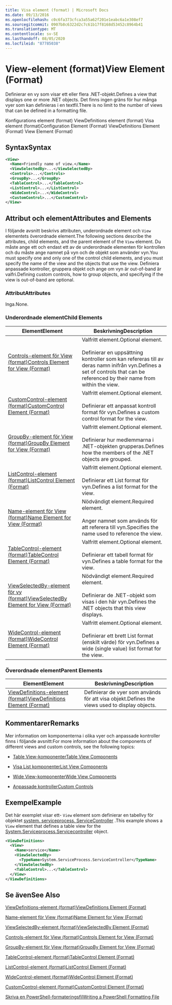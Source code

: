 ```yaml
---
title: Visa element (format) | Microsoft Docs
ms.date: 09/13/2016
ms.openlocfilehash: c0c6fa373cfca3a55a62f201e1eabc6a1e308ef7
ms.sourcegitcommit: 0907b8c6322d2c7c61b17f8168d53452c8964b41
ms.translationtype: MT
ms.contentlocale: sv-SE
ms.lasthandoff: 08/05/2020
ms.locfileid: "87785038"
---
```

# <a name="view-element-format"></a><span data-ttu-id="3d208-102">View-element (format)</span><span class="sxs-lookup"><span data-stu-id="3d208-102">View Element (Format)</span></span>

<span data-ttu-id="3d208-103">Definierar en vy som visar ett eller flera .NET-objekt.</span><span class="sxs-lookup"><span data-stu-id="3d208-103">Defines a view that displays one or more .NET objects.</span></span> <span data-ttu-id="3d208-104">Det finns ingen gräns för hur många vyer som kan definieras i en textfil.</span><span class="sxs-lookup"><span data-stu-id="3d208-104">There is no limit to the number of views that can be defined in a formatting file.</span></span>

<span data-ttu-id="3d208-105">Konfigurations element (format) ViewDefinitions element (format) Visa element (format)</span><span class="sxs-lookup"><span data-stu-id="3d208-105">Configuration Element (Format) ViewDefinitions Element (Format) View Element (Format)</span></span>

## <a name="syntax"></a><span data-ttu-id="3d208-106">Syntax</span><span class="sxs-lookup"><span data-stu-id="3d208-106">Syntax</span></span>

```xml
<View>
  <Name>Friendly name of view.</Name>
  <ViewSelectedBy>...</ViewSelectedBy>
  <Controls>...</Controls>
  <GroupBy>...</GroupBy>
  <TableControl>...</TableControl>
  <ListControl>...</ListControl>
  <WideControl>...</WideControl>
  <CustomControl>...</CustomControl>
</View>
```

## <a name="attributes-and-elements"></a><span data-ttu-id="3d208-107">Attribut och element</span><span class="sxs-lookup"><span data-stu-id="3d208-107">Attributes and Elements</span></span>

<span data-ttu-id="3d208-108">I följande avsnitt beskrivs attributen, underordnade element och `View` elementets överordnade element.</span><span class="sxs-lookup"><span data-stu-id="3d208-108">The following sections describe the attributes, child elements, and the parent element of the `View` element.</span></span> <span data-ttu-id="3d208-109">Du måste ange ett och endast ett av de underordnade elementen för kontrollen och du måste ange namnet på vyn och de objekt som använder vyn.</span><span class="sxs-lookup"><span data-stu-id="3d208-109">You must specify one and only one of the control child elements, and you must specify the name of the view and the objects that use the view.</span></span> <span data-ttu-id="3d208-110">Definiera anpassade kontroller, gruppera objekt och ange om vyn är out-of-band är valfri.</span><span class="sxs-lookup"><span data-stu-id="3d208-110">Defining custom controls, how to group objects, and specifying if the view is out-of-band are optional.</span></span>

### <a name="attributes"></a><span data-ttu-id="3d208-111">Attribut</span><span class="sxs-lookup"><span data-stu-id="3d208-111">Attributes</span></span>

<span data-ttu-id="3d208-112">Inga.</span><span class="sxs-lookup"><span data-stu-id="3d208-112">None.</span></span>

### <a name="child-elements"></a><span data-ttu-id="3d208-113">Underordnade element</span><span class="sxs-lookup"><span data-stu-id="3d208-113">Child Elements</span></span>

|<span data-ttu-id="3d208-114">Element</span><span class="sxs-lookup"><span data-stu-id="3d208-114">Element</span></span>|<span data-ttu-id="3d208-115">Beskrivning</span><span class="sxs-lookup"><span data-stu-id="3d208-115">Description</span></span>|
|-------------|-----------------|
|[<span data-ttu-id="3d208-116">Controls-element för View (format)</span><span class="sxs-lookup"><span data-stu-id="3d208-116">Controls Element for View (Format)</span></span>](./controls-element-for-view-format.md)|<span data-ttu-id="3d208-117">Valfritt element.</span><span class="sxs-lookup"><span data-stu-id="3d208-117">Optional element.</span></span><br /><br /> <span data-ttu-id="3d208-118">Definierar en uppsättning kontroller som kan refereras till av deras namn inifrån vyn.</span><span class="sxs-lookup"><span data-stu-id="3d208-118">Defines a set of controls that can be referenced by their name from within the view.</span></span>|
|[<span data-ttu-id="3d208-119">CustomControl-element (format)</span><span class="sxs-lookup"><span data-stu-id="3d208-119">CustomControl Element (Format)</span></span>](./customcontrol-element-for-groupby-format.md)|<span data-ttu-id="3d208-120">Valfritt element.</span><span class="sxs-lookup"><span data-stu-id="3d208-120">Optional element.</span></span><br /><br /> <span data-ttu-id="3d208-121">Definierar ett anpassat kontroll format för vyn.</span><span class="sxs-lookup"><span data-stu-id="3d208-121">Defines a custom control format for the view.</span></span>|
|[<span data-ttu-id="3d208-122">GroupBy-element för View (format)</span><span class="sxs-lookup"><span data-stu-id="3d208-122">GroupBy Element for View (Format)</span></span>](./groupby-element-for-view-format.md)|<span data-ttu-id="3d208-123">Valfritt element.</span><span class="sxs-lookup"><span data-stu-id="3d208-123">Optional element.</span></span><br /><br /> <span data-ttu-id="3d208-124">Definierar hur medlemmarna i .NET-objekten grupperas.</span><span class="sxs-lookup"><span data-stu-id="3d208-124">Defines how the members of the .NET objects are grouped.</span></span>|
|[<span data-ttu-id="3d208-125">ListControl-element (format)</span><span class="sxs-lookup"><span data-stu-id="3d208-125">ListControl Element (Format)</span></span>](./listcontrol-element-format.md)|<span data-ttu-id="3d208-126">Valfritt element.</span><span class="sxs-lookup"><span data-stu-id="3d208-126">Optional element.</span></span><br /><br /> <span data-ttu-id="3d208-127">Definierar ett List format för vyn.</span><span class="sxs-lookup"><span data-stu-id="3d208-127">Defines a list format for the view.</span></span>|
|[<span data-ttu-id="3d208-128">Name-element för View (format)</span><span class="sxs-lookup"><span data-stu-id="3d208-128">Name Element for View (Format)</span></span>](./name-element-for-view-format.md)|<span data-ttu-id="3d208-129">Nödvändigt element.</span><span class="sxs-lookup"><span data-stu-id="3d208-129">Required element.</span></span><br /><br /> <span data-ttu-id="3d208-130">Anger namnet som används för att referera till vyn.</span><span class="sxs-lookup"><span data-stu-id="3d208-130">Specifies the name used to reference the view.</span></span>|
|[<span data-ttu-id="3d208-131">TableControl-element (format)</span><span class="sxs-lookup"><span data-stu-id="3d208-131">TableControl Element (Format)</span></span>](./tablecontrol-element-format.md)|<span data-ttu-id="3d208-132">Valfritt element.</span><span class="sxs-lookup"><span data-stu-id="3d208-132">Optional element.</span></span><br /><br /> <span data-ttu-id="3d208-133">Definierar ett tabell format för vyn.</span><span class="sxs-lookup"><span data-stu-id="3d208-133">Defines a table format for the view.</span></span>|
|[<span data-ttu-id="3d208-134">ViewSelectedBy-element för vy (format)</span><span class="sxs-lookup"><span data-stu-id="3d208-134">ViewSelectedBy Element for View (Format)</span></span>](./viewselectedby-element-format.md)|<span data-ttu-id="3d208-135">Nödvändigt element.</span><span class="sxs-lookup"><span data-stu-id="3d208-135">Required element.</span></span><br /><br /> <span data-ttu-id="3d208-136">Definierar de .NET-objekt som visas i den här vyn.</span><span class="sxs-lookup"><span data-stu-id="3d208-136">Defines the .NET objects that this view displays.</span></span>|
|[<span data-ttu-id="3d208-137">WideControl-element (format)</span><span class="sxs-lookup"><span data-stu-id="3d208-137">WideControl Element (Format)</span></span>](./widecontrol-element-format.md)|<span data-ttu-id="3d208-138">Valfritt element.</span><span class="sxs-lookup"><span data-stu-id="3d208-138">Optional element.</span></span><br /><br /> <span data-ttu-id="3d208-139">Definierar ett brett List format (enskilt värde) för vyn.</span><span class="sxs-lookup"><span data-stu-id="3d208-139">Defines a wide (single value) list format for the view.</span></span>|

### <a name="parent-elements"></a><span data-ttu-id="3d208-140">Överordnade element</span><span class="sxs-lookup"><span data-stu-id="3d208-140">Parent Elements</span></span>

|<span data-ttu-id="3d208-141">Element</span><span class="sxs-lookup"><span data-stu-id="3d208-141">Element</span></span>|<span data-ttu-id="3d208-142">Beskrivning</span><span class="sxs-lookup"><span data-stu-id="3d208-142">Description</span></span>|
|-------------|-----------------|
|[<span data-ttu-id="3d208-143">ViewDefinitions-element (format)</span><span class="sxs-lookup"><span data-stu-id="3d208-143">ViewDefinitions Element (Format)</span></span>](./viewdefinitions-element-format.md)|<span data-ttu-id="3d208-144">Definierar de vyer som används för att visa objekt.</span><span class="sxs-lookup"><span data-stu-id="3d208-144">Defines the views used to display objects.</span></span>|

## <a name="remarks"></a><span data-ttu-id="3d208-145">Kommentarer</span><span class="sxs-lookup"><span data-stu-id="3d208-145">Remarks</span></span>

<span data-ttu-id="3d208-146">Mer information om komponenterna i olika vyer och anpassade kontroller finns i följande avsnitt:</span><span class="sxs-lookup"><span data-stu-id="3d208-146">For more information about the components of different views and custom controls, see the following topics:</span></span>

- [<span data-ttu-id="3d208-147">Table View-komponenter</span><span class="sxs-lookup"><span data-stu-id="3d208-147">Table View Components</span></span>](./creating-a-table-view.md)

- [<span data-ttu-id="3d208-148">Visa List komponenter</span><span class="sxs-lookup"><span data-stu-id="3d208-148">List View Components</span></span>](./creating-a-list-view.md)

- [<span data-ttu-id="3d208-149">Wide View-komponenter</span><span class="sxs-lookup"><span data-stu-id="3d208-149">Wide View Components</span></span>](./creating-a-wide-view.md)

- [<span data-ttu-id="3d208-150">Anpassade kontroller</span><span class="sxs-lookup"><span data-stu-id="3d208-150">Custom Controls</span></span>](./creating-custom-controls.md)

## <a name="example"></a><span data-ttu-id="3d208-151">Exempel</span><span class="sxs-lookup"><span data-stu-id="3d208-151">Example</span></span>

<span data-ttu-id="3d208-152">Det här exemplet visar ett- `View` element som definierar en tabellvy för objektet [system. serviceprocess. ServiceController](/dotnet/api/System.ServiceProcess.ServiceController) .</span><span class="sxs-lookup"><span data-stu-id="3d208-152">This example shows a `View` element that defines a table view for the [System.Serviceprocess.Servicecontroller](/dotnet/api/System.ServiceProcess.ServiceController) object.</span></span>

```xml
<ViewDefinitions>
  <View>
    <Name>service</Name>
    <ViewSelectedBy>
      <TypeName>System.ServiceProcess.ServiceController</TypeName>
    </ViewSelectedBy>
    <TableControl>...</TableControl>
  </View>
</ViewDefinitions>

```

## <a name="see-also"></a><span data-ttu-id="3d208-153">Se även</span><span class="sxs-lookup"><span data-stu-id="3d208-153">See Also</span></span>

[<span data-ttu-id="3d208-154">ViewDefinitions-element (format)</span><span class="sxs-lookup"><span data-stu-id="3d208-154">ViewDefinitions Element (Format)</span></span>](./viewdefinitions-element-format.md)

[<span data-ttu-id="3d208-155">Name-element för View (format)</span><span class="sxs-lookup"><span data-stu-id="3d208-155">Name Element for View (Format)</span></span>](./name-element-for-view-format.md)

[<span data-ttu-id="3d208-156">ViewSelectedBy-element (format)</span><span class="sxs-lookup"><span data-stu-id="3d208-156">ViewSelectedBy Element (Format)</span></span>](./viewselectedby-element-format.md)

[<span data-ttu-id="3d208-157">Controls-element för View (format)</span><span class="sxs-lookup"><span data-stu-id="3d208-157">Controls Element for View (Format)</span></span>](./controls-element-for-view-format.md)

[<span data-ttu-id="3d208-158">GroupBy-element för View (format)</span><span class="sxs-lookup"><span data-stu-id="3d208-158">GroupBy Element for View (Format)</span></span>](./groupby-element-for-view-format.md)

[<span data-ttu-id="3d208-159">TableControl-element (format)</span><span class="sxs-lookup"><span data-stu-id="3d208-159">TableControl Element (Format)</span></span>](./tablecontrol-element-format.md)

[<span data-ttu-id="3d208-160">ListControl-element (format)</span><span class="sxs-lookup"><span data-stu-id="3d208-160">ListControl Element (Format)</span></span>](./listcontrol-element-format.md)

[<span data-ttu-id="3d208-161">WideControl-element (format)</span><span class="sxs-lookup"><span data-stu-id="3d208-161">WideControl Element (Format)</span></span>](./widecontrol-element-format.md)

[<span data-ttu-id="3d208-162">CustomControl-element (format)</span><span class="sxs-lookup"><span data-stu-id="3d208-162">CustomControl Element (Format)</span></span>](./customcontrol-element-for-groupby-format.md)

[<span data-ttu-id="3d208-163">Skriva en PowerShell-formateringsfil</span><span class="sxs-lookup"><span data-stu-id="3d208-163">Writing a PowerShell Formatting File</span></span>](./writing-a-powershell-formatting-file.md)
